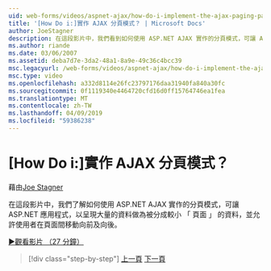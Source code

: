 ```yaml
---
uid: web-forms/videos/aspnet-ajax/how-do-i-implement-the-ajax-paging-pattern
title: '[How Do i:]實作 AJAX 分頁模式？ | Microsoft Docs'
author: JoeStagner
description: 在這段影片中，我們看到如何使用 ASP.NET AJAX 實作的分頁模式，可讓 ASP.NET 應用程式，以呈現大量的資料為 bein...
ms.author: riande
ms.date: 03/06/2007
ms.assetid: deba7d7e-3da2-48a1-8a9e-49c36c4bcc39
msc.legacyurl: /web-forms/videos/aspnet-ajax/how-do-i-implement-the-ajax-paging-pattern
msc.type: video
ms.openlocfilehash: a332d8114e26fc23797176daa31940fa840a30fc
ms.sourcegitcommit: 0f1119340e4464720cfd16d0ff15764746ea1fea
ms.translationtype: MT
ms.contentlocale: zh-TW
ms.lasthandoff: 04/09/2019
ms.locfileid: "59386238"
---
```

# <a name="how-do-i-implement-the-ajax-paging-pattern"></a>[How Do i:]實作 AJAX 分頁模式？

藉由[Joe Stagner](https://github.com/JoeStagner)

在這段影片中，我們了解如何使用 ASP.NET AJAX 實作的分頁模式，可讓 ASP.NET 應用程式，以呈現大量的資料做為被分成較小 「 頁面 」 的資料，並允許使用者在頁面間移動向前及向後。

[&#9654;觀看影片 （27 分鐘）](https://channel9.msdn.com/Blogs/ASP-NET-Site-Videos/how-do-i-implement-the-ajax-paging-pattern)

> [!div class="step-by-step"]
> [上一頁](how-do-i-implement-the-predictive-fetch-pattern-for-ajax.md)
> [下一頁](how-do-i-implement-the-ajax-incremental-page-display-pattern.md)
